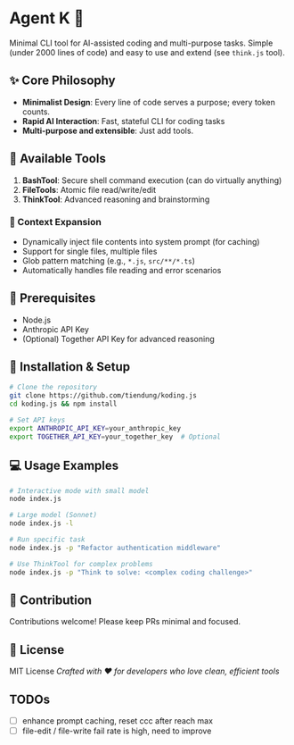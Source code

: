 # Agent K 🤖
Minimal CLI tool for AI-assisted coding and multi-purpose tasks.
Simple (under 2000 lines of code) and easy to use and extend (see `think.js` tool).

## ✨ Core Philosophy
- **Minimalist Design**: Every line of code serves a purpose; every token counts.
- **Rapid AI Interaction**: Fast, stateful CLI for coding tasks
- **Multi-purpose and extensible**: Just add tools.

## 🧰 Available Tools
1. **BashTool**: Secure shell command execution (can do virtually anything)
2. **FileTools**: Atomic file read/write/edit
3. **ThinkTool**: Advanced reasoning and brainstorming

### 🌟 Context Expansion
- Dynamically inject file contents into system prompt (for caching)
- Support for single files, multiple files
- Glob pattern matching (e.g., `*.js`, `src/**/*.ts`)
- Automatically handles file reading and error scenarios

## 🚀 Prerequisites
- Node.js
- Anthropic API Key
- (Optional) Together API Key for advanced reasoning

## 🔧 Installation & Setup
```bash
# Clone the repository
git clone https://github.com/tiendung/koding.js
cd koding.js && npm install

# Set API keys
export ANTHROPIC_API_KEY=your_anthropic_key
export TOGETHER_API_KEY=your_together_key  # Optional
```

## 💻 Usage Examples
```bash
# Interactive mode with small model
node index.js

# Large model (Sonnet)
node index.js -l

# Run specific task
node index.js -p "Refactor authentication middleware"

# Use ThinkTool for complex problems
node index.js -p "Think to solve: <complex coding challenge>"
```

## 🤝 Contribution
Contributions welcome! Please keep PRs minimal and focused.

## 📄 License
MIT License
*Crafted with ❤️ for developers who love clean, efficient tools*

## TODOs
- [ ] enhance prompt caching, reset ccc after reach max
- [ ] file-edit / file-write fail rate is high, need to improve
